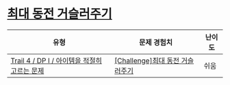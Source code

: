 # [최대 동전 거슬러주기](https://www.codetree.ai/trails/complete/curated-cards/challenge-max-coin-change)

|유형|문제 경험치|난이도|
|---|---|---|
|[Trail 4 / DP I / 아이템을 적절히 고르는 문제](https://www.codetree.ai/trail-info/intermediate-low/)|[[Challenge]최대 동전 거슬러주기](https://www.codetree.ai/trails/complete/curated-cards/challenge-max-coin-change/)|쉬움|

